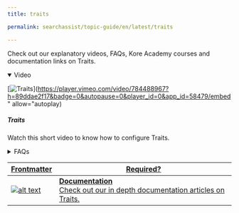 ```yaml
---
title: traits

permalink: searchassist/topic-guide/en/latest/traits

---
```

<!--#### Topic Guide
###### Traits-->

  Check out our explanatory videos, FAQs, Kore Academy courses and documentation links on Traits.

<details class="introduction-video" open>
  <summary>Video
  </summary>
  
   [![Traits](images/VideoCoverImage.png)](https://player.vimeo.com/video/784488967?h=89ddae2f17&badge=0&autopause=0&player_id=0&app_id=58479/embed" allow="autoplay)

  ##### Traits 
  Watch this short video to know how to configure Traits.

</details>

<details>
  <summary>FAQs
  </summary>

  <a class="doc-link" target="_blank" href="https://docs.kore.ai/searchassist/concepts/managing-indices/configuring-traits/">
 
  What are traits?

</a>

 <a class="doc-link" target="_blank" href="https://docs.kore.ai/searchassist/concepts/managing-indices/configuring-traits/">
 
  How to configure traits in SearchAssist?

</a>
 
  
</details>


<a class="doc-link" target="_blank" href="https://docs.kore.ai/searchassist/concepts/managing-indices/configuring-traits/">
 

| Frontmatter | Required? |
|-------------|-------------|
| ![alt text](images/SA_Documentation.svg "Title") | **Documentation**  <br /> Check out our in depth documentation articles on Traits. | 


</a>
